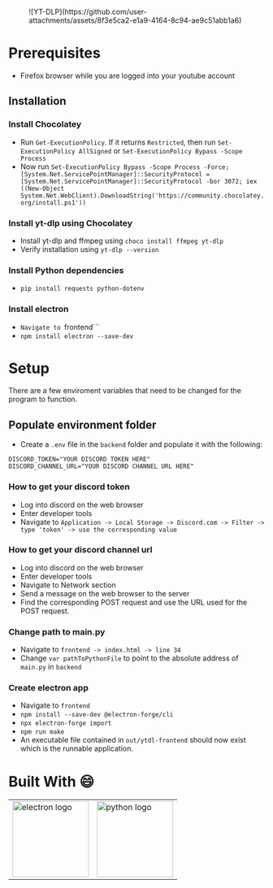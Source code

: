 <figure markdown="1">
![YT-DLP](https://github.com/user-attachments/assets/8f3e5ca2-e1a9-4164-8c94-ae9c51abb1a6)
</figure>

# Prerequisites

- Firefox browser while you are logged into your youtube account

## Installation

### Install Chocolatey
- Run ```Get-ExecutionPolicy```. If it returns ```Restricted```, then run ```Set-ExecutionPolicy AllSigned``` or ```Set-ExecutionPolicy Bypass -Scope Process```
- Now run ```Set-ExecutionPolicy Bypass -Scope Process -Force; [System.Net.ServicePointManager]::SecurityProtocol = [System.Net.ServicePointManager]::SecurityProtocol -bor 3072; iex ((New-Object System.Net.WebClient).DownloadString('https://community.chocolatey.org/install.ps1'))```

### Install yt-dlp using Chocolatey
- Install yt-dlp and ffmpeg using ```choco install ffmpeg yt-dlp```
- Verify installation using ```yt-dlp --version```

### Install Python dependencies
- ```pip install requests python-dotenv```

### Install electron
- ```Navigate to ```frontend```
- ```npm install electron --save-dev```

# Setup

There are a few enviroment variables that need to be changed for the program to function.

## Populate environment folder
- Create a ```.env``` file in  the ```backend``` folder and populate it with the following:
```
DISCORD_TOKEN="YOUR DISCORD TOKEN HERE"
DISCORD_CHANNEL_URL="YOUR DISCORD CHANNEL URL HERE"
```

### How to get your discord token
- Log into discord on the web browser
- Enter developer tools
- Navigate to ```Application -> Local Storage -> Discord.com -> Filter -> type 'token' -> use the corresponding value```

### How to get your discord channel url
- Log into discord on the web browser
- Enter developer tools
- Navigate to Network section
- Send a message on the web browser to the server
- Find the corresponding POST request and use the URL used for the POST request.

### Change path to main.py
- Navigate to ```frontend -> index.html -> line 34```
- Change ```var pathToPythonFile``` to point to the absolute address of ```main.py``` in ```backend```

### Create electron app
- Navigate to ```frontend```
- ```npm install --save-dev @electron-forge/cli```
- ```npx electron-forge import```
- ```npm run make```
- An executable file contained in ```out/ytdl-frontend``` should now exist which is the runnable application.

# Built With :smile:

<table>
    <tr>
    <td valign="top"><img src="https://upload.wikimedia.org/wikipedia/commons/thumb/9/91/Electron_Software_Framework_Logo.svg/1200px-Electron_Software_Framework_Logo.svg.png" alt="electron logo" width="150"/></td>
    <td><img src="https://cdn.freebiesupply.com/logos/large/2x/python-5-logo-png-transparent.png" alt="python logo" width="150"/></td>
    </tr>
</table>

